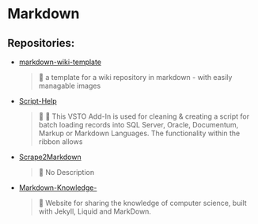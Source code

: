# Markdown

## Repositories:
- [markdown-wiki-template]()
	> :memo: a template for a wiki repository in markdown - with easily managable images
- [Script-Help]()
	> :memo: :memo: This VSTO Add-In is used for cleaning & creating a script for batch loading records into SQL Server, Oracle, Documentum, Markup or Markdown Languages. The functionality within the ribbon allows
- [Scrape2Markdown]()
	> :memo: No Description
- [Markdown-Knowledge-]()
	> :memo: Website for sharing the knowledge of computer science, built with Jekyll, Liquid and MarkDown.

